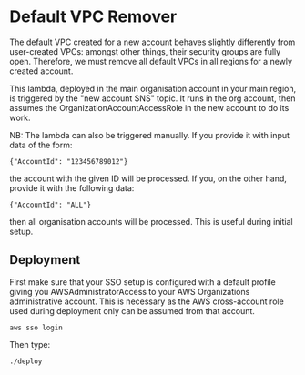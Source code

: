 # Default VPC Remover

The default VPC created for a new account behaves slightly differently from user-created VPCs: amongst other things, their security groups are fully open. Therefore, we must remove all default VPCs in all regions for a newly created account.

This lambda, deployed in the main organisation account in your main region, is triggered by the "new account SNS" topic. It runs in the org account, then assumes the OrganizationAccountAccessRole in the new account to do its work.

NB: The lambda can also be triggered manually. If you provide it with input data of the form:

```
{"AccountId": "123456789012"}
```

the account with the given ID will be processed. If you, on the other hand, provide it with the following data:

```
{"AccountId": "ALL"}
```

then all organisation accounts will be processed. This is useful during initial setup.


## Deployment

First make sure that your SSO setup is configured with a default profile giving you AWSAdministratorAccess
to your AWS Organizations administrative account. This is necessary as the AWS cross-account role used 
during deployment only can be assumed from that account.

```console
aws sso login
```

Then type:

```console
./deploy
```
